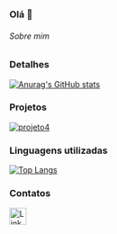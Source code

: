 ### Olá 👋

###### Sobre mim



### Detalhes

[![Anurag's GitHub stats](https://github-readme-stats.vercel.app/api?username=HuascarPinheiro&show_icons=true&theme=dark)](https://github.com/anuraghazra/github-readme-stats)

### Projetos

[![projeto4](https://github-readme-stats.vercel.app/api/pin/?username=HuascarPinheiro&repo=projeto4&theme=dark)](https://github.com/HuascarPinheiro/projeto4.github.io)


### Linguagens utilizadas

[![Top Langs](https://github-readme-stats.vercel.app/api/top-langs/?username=HuascarPinheiro&layout=compact)](https://github.com/anuraghazra/github-readme-stats)

### Contatos

[<img src='https://img.shields.io/badge/LinkedIn-0077B5?style=for-the-badge&logo=linkedin&logoColor=white' alt='Linkedin' height='30'>](https://www.linkedin.com/in/huascarpinheiro/)

